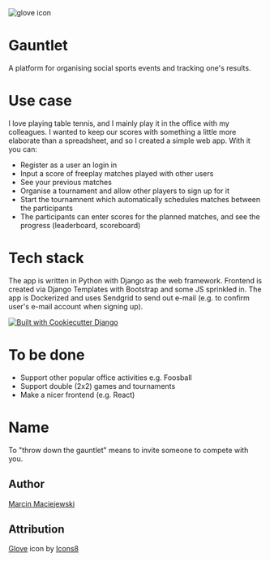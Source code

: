 <picture>
  <source media="(prefers-color-scheme: dark)" srcset="https://img.icons8.com/ios-filled/100/FFFFFF/hockey-glove.png">
  <source media="(prefers-color-scheme: light)" srcset="https://img.icons8.com/ios-filled/100/hockey-glove.png">
  <img alt="glove icon" src="https://img.icons8.com/ios-filled/100/hockey-glove.png">
</picture>

# Gauntlet
A platform for organising social sports events and tracking one's results.

# Use case
I love playing table tennis, and I mainly play it in the office with my colleagues. I wanted to keep our scores with something a little more elaborate than a spreadsheet, and so I created a simple web app. With it you can:
- Register as a user an login in
- Input a score of freeplay matches played with other users
- See your previous matches
- Organise a tournament and allow other players to sign up for it
- Start the tournamnent which automatically schedules matches between the participants
- The participants can enter scores for the planned matches, and see the progress (leaderboard, scoreboard)

# Tech stack
The app is written in Python with Django as the web framework. Frontend is created via Django Templates with Bootstrap and some JS sprinkled in. The app is Dockerized and uses Sendgrid to send out e-mail (e.g. to confirm user's e-mail account when signing up).

[![Built with Cookiecutter Django](https://img.shields.io/badge/built%20with-Cookiecutter%20Django-ff69b4.svg?logo=cookiecutter)](https://github.com/cookiecutter/cookiecutter-django/)

# To be done
- Support other popular office activities e.g. Foosball
- Support double (2x2) games and tournaments
- Make a nicer frontend (e.g. React)

# Name
To "throw down the gauntlet" means to invite someone to compete with you.

## Author
[Marcin Maciejewski](https://github.com/mmacieje/)

## Attribution
[Glove](https://icons8.com/icon/WIHhUgmcoIyB/hockey-glove) icon by [Icons8](https://icons8.com)
